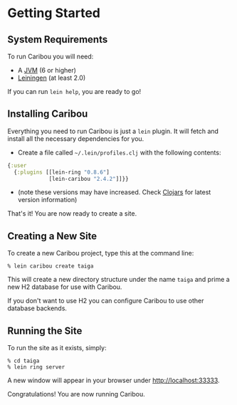# Getting Started

## System Requirements

To run Caribou you will need: 

* A [JVM](http://www.java.com/en/download/help/index_installing.xml) (6 or higher)
* [Leiningen](http://leiningen.org/) (at least 2.0)

If you can run `lein help`, you are ready to go!

## Installing Caribou

Everything you need to run Caribou is just a `lein` plugin.  It will fetch and
install all the necessary dependencies for you.

* Create a file called `~/.lein/profiles.clj` with the following contents:

```clj 
{:user 
  {:plugins [[lein-ring "0.8.6"] 
             [lein-caribou "2.4.2"]]}}
```

* (note these versions may have increased.  Check [Clojars](http://clojars.org) for latest
  version information)

That's it!  You are now ready to create a site.

## Creating a New Site

To create a new Caribou project, type this at the command line:

``` 
% lein caribou create taiga 
```

This will create a new directory structure under the name `taiga` and prime a
new H2 database for use with Caribou.

If you don't want to use H2 you can configure Caribou to use other database
backends.

## Running the Site

To run the site as it exists, simply:

```
% cd taiga
% lein ring server
```

A new window will appear in your browser under [http://localhost:33333](http://localhost:33333).  

Congratulations!  You are now running Caribou.

